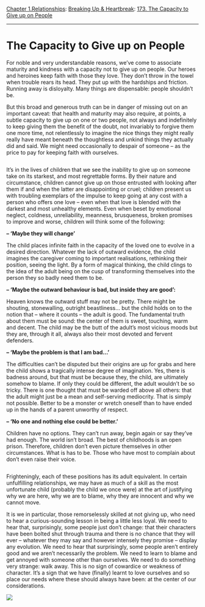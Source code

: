 [Chapter 1.Relationships](https://www.theschooloflife.com/thebookoflife/category/relationships/): [Breaking Up & Heartbreak](https://www.theschooloflife.com/thebookoflife/category/relationships/breaking-up-heartbreak/): [173. The Capacity to Give up on People](https://www.theschooloflife.com/thebookoflife/the-capacity-to-give-up-on-people/)

* * *

# The Capacity to Give up on People

For noble and very understandable reasons, we’ve come to associate maturity and kindness with a capacity not to give up on people. Our heroes and heroines keep faith with those they love. They don’t throw in the towel when trouble rears its head. They put up with the hardships and friction. Running away is disloyalty. Many things are dispensable: people shouldn’t be.

But this broad and generous truth can be in danger of missing out on an important caveat: that health and maturity may also require, at points, a subtle capacity to give up on one or two people, not always and indefinitely to keep giving them the benefit of the doubt, not invariably to forgive them one more time, not relentlessly to imagine the nice things they might really really have meant beneath the thoughtless and unkind things they actually did and said. We might need occasionally to despair of someone – as the price to pay for keeping faith with ourselves.

<figure class="aligncenter"><img src="https://www.theschooloflife.com/thebookoflife/wp-content/uploads/2019/08/small-change-1024x576.jpg" alt="" class="wp-image-23563" srcset="https://www.theschooloflife.com/thebookoflife/wp-content/uploads/2019/08/small-change-1024x576.jpg 1024w, https://www.theschooloflife.com/thebookoflife/wp-content/uploads/2019/08/small-change-300x169.jpg 300w, https://www.theschooloflife.com/thebookoflife/wp-content/uploads/2019/08/small-change-768x432.jpg 768w, https://www.theschooloflife.com/thebookoflife/wp-content/uploads/2019/08/small-change.jpg 1280w" sizes="(max-width: 1024px) 100vw, 1024px"></figure>

It’s in the lives of children that we see the inability to give up on someone take on its starkest, and most regrettable forms. By their nature and circumstance, children cannot give up on those entrusted with looking after them if and when the latter are disappointing or cruel; children present us with troubling exemplars of the impulse to keep going at any cost with a person who offers one love – even when that love is blended with the darkest and most unhealthy elements. Even when beset by emotional neglect, coldness, unreliability, meanness, brusqueness, broken promises to improve and worse, children will think some of the following:

**– ‘Maybe they will change’**

The child places infinite faith in the capacity of the loved one to evolve in a desired direction. Whatever the lack of outward evidence, the child imagines the caregiver coming to important realisations, rethinking their position, seeing the light. By a form of magical thinking, the child clings to the idea of the adult being on the cusp of transforming themselves into the person they so badly need them to be.

**– ‘Maybe the outward behaviour is bad, but inside they are good’:**

Heaven knows the outward stuff may not be pretty. There might be shouting, stonewalling, outright beastliness… but the child holds on to the notion that – where it counts – the adult is good. The fundamental truth about them must be sound: the center of them is sweet, touching, warm and decent. The child may be the butt of the adult’s most vicious moods but they are, through it all, always also their most devoted and fervent defenders.

**– ‘Maybe the problem is that I am bad…’**

The difficulties can’t be disputed but their origins are up for grabs and here the child shows a tragically intense degree of imagination. Yes, there is badness around, but that must be because they, the child, are ultimately somehow to blame. If only they could be different, the adult wouldn’t be so tricky. There is one thought that must be warded off above all others: that the adult might just be a mean and self-serving mediocrity. That is simply not possible. Better to be a monster or wretch oneself than to have ended up in the hands of a parent unworthy of respect.

**– ‘No one and nothing else could be better.’**

Children have no options. They can’t run away, begin again or say they’ve had enough. The world isn’t broad. The best of childhoods is an open prison. Therefore, children don’t even picture themselves in other circumstances. What is has to be. Those who have most to complain about don’t even raise their voice.

<figure class="aligncenter"><img src="https://www.theschooloflife.com/thebookoflife/wp-content/uploads/2019/08/44026829.jpg" alt="" class="wp-image-23564" srcset="https://www.theschooloflife.com/thebookoflife/wp-content/uploads/2019/08/44026829.jpg 768w, https://www.theschooloflife.com/thebookoflife/wp-content/uploads/2019/08/44026829-300x181.jpg 300w" sizes="(max-width: 768px) 100vw, 768px"></figure>

Frighteningly, each of these positions has its adult equivalent. In certain unfulfilling relationships, we may have as much of a skill as the most unfortunate child (probably the child we once were) at the art of justifying why we are here, why we are to blame, why they are innocent and why we cannot move.&nbsp;

It is we in particular, those remorselessly skilled at not giving up, who need to hear a curious-sounding lesson in being a little less loyal. We need to hear that, surprisingly, some people just don’t change: that their characters have been bolted shut through trauma and there is no chance that they will ever – whatever they may say and however intensely they promise – display any evolution. We need to hear that surprisingly, some people aren’t entirely good and we aren’t necessarily the problem. We need to learn to blame and get annoyed with someone other than ourselves. We need to do something very strange: walk away. This is no sign of cowardice or weakness of character. It’s a sign that we have (finally) learnt to love ourselves and so place our needs where these should always have been: at the center of our considerations.

[![](https://img.youtube.com/vi/VDKOY0ZTDPI/0.jpg)](https://www.youtube.com/embed/VDKOY0ZTDPI '')
&nbsp;&nbsp;   
